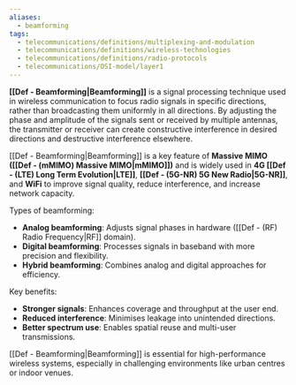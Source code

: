 ```yaml
---
aliases:
  - beamforming
tags:
  - telecommunications/definitions/multiplexing-and-modulation
  - telecommunications/definitions/wireless-technologies
  - telecommunications/definitions/radio-protocols
  - telecommunications/OSI-model/layer1
---
```


**[[Def - Beamforming|Beamforming]]** is a signal processing technique used in wireless communication to focus radio signals in specific directions, rather than broadcasting them uniformly in all directions. By adjusting the phase and amplitude of the signals sent or received by multiple antennas, the transmitter or receiver can create constructive interference in desired directions and destructive interference elsewhere.

[[Def - Beamforming|Beamforming]] is a key feature of **Massive MIMO ([[Def - (mMIMO) Massive MIMO|mMIMO]])** and is widely used in **4G [[Def - (LTE) Long Term Evolution|LTE]]**, **[[Def - (5G-NR) 5G New Radio|5G-NR]]**, and **WiFi** to improve signal quality, reduce interference, and increase network capacity.

Types of beamforming:
- **Analog beamforming**: Adjusts signal phases in hardware ([[Def - (RF) Radio Frequency|RF]] domain).
- **Digital beamforming**: Processes signals in baseband with more precision and flexibility.
- **Hybrid beamforming**: Combines analog and digital approaches for efficiency.

Key benefits:
- **Stronger signals**: Enhances coverage and throughput at the user end.
- **Reduced interference**: Minimises leakage into unintended directions.
- **Better spectrum use**: Enables spatial reuse and multi-user transmissions.

[[Def - Beamforming|Beamforming]] is essential for high-performance wireless systems, especially in challenging environments like urban centres or indoor venues.

